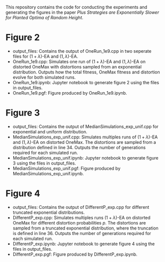 This repository contains the code for conducting the experiments and generating the figures in the paper *Plus Strategies are Exponentially Slower for Planted Optima of Random Height*.
  
# Figure 2
- output_files: Contains the output of OneRun_1e9.cpp in two seperate files for $(1+\lambda)$-EA and $(1,\lambda)$-EA.
- OneRun_1e9.cpp: Simulates one run of $(1+\lambda)$-EA and $(1,\lambda)$-EA on distorted OneMax with distortions sampled from an exponential distribution. Outputs how the total fitness, OneMax fitness and distortion evolve for both simulated runs.
- OneRun_1e9.ipynb: Jupyter notebook to generate figure 2 using the files in output_files.
- OneRun_1e9.pgf: Figure produced by OneRun_1e9.ipynb.

# Figure 3
- output_files: Contains the output of MedianSimulations_exp_unif.cpp for exponential and uniform distribution.
- MedianSimulations_exp_unif.cpp: Simulates multiples runs of $(1+\lambda)$-EA and $(1,\lambda)$-EA on distorted OneMax. The distortions are sampled from a distribution defined in line 34. Outputs the number of generations required for each simulated run.
- MedianSimulations_exp_unif.ipynb: Jupyter notebook to generate figure 3 using the files in output_files.
- MedianSimulations_exp_unif.pgf: Figure produced by MedianSimulations_exp_unif.ipynb.

# Figure 4
- output_files: Contains the output of DifferentP_exp.cpp for different truncated exponential distributions.
- DifferentP_exp.cpp: Simulates multiples runs $(1+\lambda)$-EA on distorted OneMax for different distortion probabilities $p$. The distortions are sampled from a truncated exponential distribution, where the truncation is defined in line 36. Outputs the number of generations required for each simulated run.
- DifferentP_exp.ipynb: Jupyter notebook to generate figure 4 using the files in output_files.
- DifferentP_exp.pgf: Figure produced by DifferentP_exp.ipynb.
